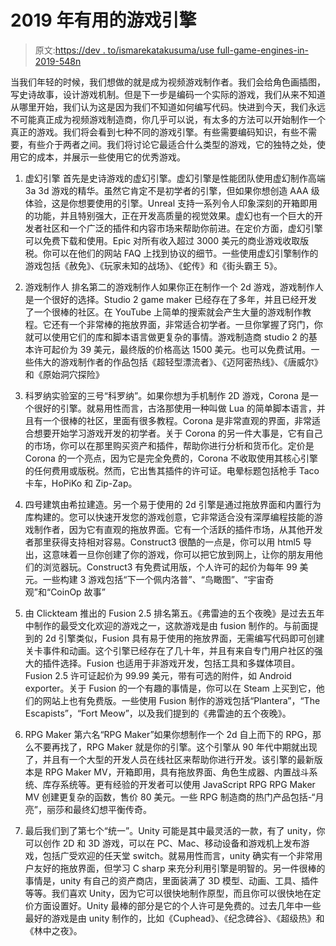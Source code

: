# 2019 年有用的游戏引擎

> 原文:[https://dev . to/ismarekatakusuma/use full-game-engines-in-2019-548n](https://dev.to/ismarekathakusuma/usefull-game-engines-in-2019-548n)

当我们年轻的时候，我们想做的就是成为视频游戏制作者。我们会给角色画插图，写史诗故事，设计游戏机制。但是下一步是编码一个实际的游戏，我们从来不知道从哪里开始，我们认为这是因为我们不知道如何编写代码。快进到今天，我们永远不可能真正成为视频游戏制造商，你几乎可以说，有太多的方法可以开始制作一个真正的游戏。我们将会看到七种不同的游戏引擎。有些需要编码知识，有些不需要，有些介于两者之间。我们将讨论它最适合什么类型的游戏，它的独特之处，使用它的成本，并展示一些使用它的优秀游戏。

1.  虚幻引擎
    首先是史诗游戏的虚幻引擎。虚幻引擎是性能团队使用虚幻制作高端 3a 3d 游戏的精华。虽然它肯定不是初学者的引擎，但如果你想创造 AAA 级体验，这是你想要使用的引擎。Unreal 支持一系列令人印象深刻的开箱即用的功能，并且特别强大，正在开发高质量的视觉效果。虚幻也有一个巨大的开发者社区和一个广泛的插件和内容市场来帮助你前进。在定价方面，虚幻引擎可以免费下载和使用。Epic 对所有收入超过 3000 美元的商业游戏收取版税。你可以在他们的网站 FAQ 上找到协议的细节。一些使用虚幻引擎制作的游戏包括《赦免》、《玩家未知的战场》、《蛇传》和《街头霸王 5》。

2.  游戏制作人
    排名第二的游戏制作人如果你正在制作一个 2d 游戏，游戏制作人是一个很好的选择。Studio 2 game maker 已经存在了多年，并且已经开发了一个很棒的社区。在 YouTube 上简单的搜索就会产生大量的游戏制作教程。它还有一个非常棒的拖放界面，非常适合初学者。一旦你掌握了窍门，你就可以使用它们的库和脚本语言做更复杂的事情。游戏制造商 studio 2 的基本许可起价为 39 美元，最终版的价格高达 1500 美元。也可以免费试用。一些伟大的游戏制作者的作品包括《超轻型漂流者》、《迈阿密热线》、《唐威尔》和《原始洞穴探险》

3.  科罗纳实验室的三号“科罗纳”。如果你想为手机制作 2D 游戏，Corona 是一个很好的引擎。就易用性而言，古洛那使用一种叫做 Lua 的简单脚本语言，并且有一个很棒的社区，里面有很多教程。Corona 是非常直观的界面，非常适合想要开始学习游戏开发的初学者。关于 Corona 的另一件大事是，它有自己的市场，你可以在那里购买资产和插件，帮助你进行分析和货币化。定价是 Corona 的一个亮点，因为它是完全免费的，Corona 不收取使用其核心引擎的任何费用或版税。然而，它出售其插件的许可证。电晕标题包括枪手 Taco 卡车，HoPiKo 和 Zip-Zap。

4.  四号建筑由希拉建造。另一个易于使用的 2d 引擎是通过拖放界面和内置行为库构建的。您可以快速开发您的游戏创意，它非常适合没有深厚编程技能的游戏制作者，因为它有直观的拖放界面。它有一个活跃的插件市场，从其他开发者那里获得支持相对容易。Construct3 很酷的一点是，你可以用 html5 导出，这意味着一旦你创建了你的游戏，你可以把它放到网上，让你的朋友用他们的浏览器玩。Construct3 有免费试用版，个人许可的起价为每年 99 美元。一些构建 3 游戏包括“下一个佩内洛普”、“鸟瞰图”、“宇宙奇观”和“CoinOp 故事”

5.  由 Clickteam 推出的 Fusion 2.5 排名第五。《弗雷迪的五个夜晚》是过去五年中制作的最受文化欢迎的游戏之一，这款游戏是由 fusion 制作的。与前面提到的 2d 引擎类似，Fusion 具有易于使用的拖放界面，无需编写代码即可创建关卡事件和动画。这个引擎已经存在了几十年，并且有来自专门用户社区的强大的插件选择。Fusion 也适用于非游戏开发，包括工具和多媒体项目。Fusion 2.5 许可证起价为 99.99 美元，带有可选的附件，如 Android exporter。关于 Fusion 的一个有趣的事情是，你可以在 Steam 上买到它，他们的网站上也有免费版。一些使用 Fusion 制作的游戏包括“Plantera”，“The Escapists”，“Fort Meow”，以及我们提到的《弗雷迪的五个夜晚》。

6.  RPG Maker
    第六名“RPG Maker”如果你想制作一个 2d 自上而下的 RPG，那么不要再找了，RPG Maker 就是你的引擎。这个引擎从 90 年代中期就出现了，并且有一个大型的开发人员在线社区来帮助你进行开发。该引擎的最新版本是 RPG Maker MV，开箱即用，具有拖放界面、角色生成器、内置战斗系统、库存系统等。更有经验的开发者可以使用 JavaScript RPG RPG Maker MV 创建更复杂的函数，售价 80 美元。一些 RPG 制造商的热门产品包括-“月亮”，丽莎和最终幻想平衡传奇。

7.  最后我们到了第七个“统一”。Unity 可能是其中最灵活的一款，有了 unity，你可以创作 2D 和 3D 游戏，可以在 PC、Mac、移动设备和游戏机上发布游戏，包括广受欢迎的任天堂 switch。就易用性而言，unity 确实有一个非常用户友好的拖放界面，但学习 C sharp 来充分利用引擎是明智的。另一件很棒的事情是，unity 有自己的资产商店，里面装满了 3D 模型、动画、工具、插件等等。我们喜欢 Unity，因为它可以很快地制作原型，而且你可以很快地在定价方面设置好。Unity 最棒的部分是它的个人许可是免费的。过去几年中一些最好的游戏是由 unity 制作的，比如《Cuphead》、《纪念碑谷》、《超级热》和《林中之夜》。